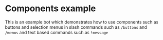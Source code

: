 # Components example

This is an example bot which demonstrates how to use components such as buttons and selection menus in slash commands such as `/buttons` and `/menus` and text based commands such as `!message`